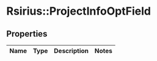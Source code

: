 # Rsirius::ProjectInfoOptField


## Properties
Name | Type | Description | Notes
------------ | ------------- | ------------- | -------------


